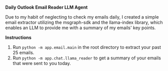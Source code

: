 **Daily Outlook Email Reader LLM Agent**

Due to my habit of neglecting to check my emails daily, I created a simple email extractor utilizing the msgraph-sdk and the llama-index library, which enables an LLM to provide me with a summary of my emails' key points. 

**Instructions**

1. Run `python -m app.email.main` in the root directory to extract your past 25 emails.
2. Run `python -m app.chat.llama_reader` to get a summary of your emails that were sent to you today.

